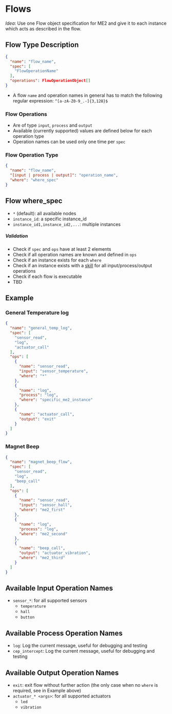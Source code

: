 # Flows

*Idea*: Use one Flow object specification for ME2 and give it to each instance which acts as described in the flow.

## Flow Type Description

```json
{
  "name": "flow_name",
  "spec": [
    "FlowOperationName"
  ],
  "operations": FlowOperationObject[]
}
```

- A flow `name` and operation names in general has to match the following regular expression: `^[a-zA-Z0-9_.-]{3,128}$`

### Flow Operations

- Are of type `input`, `process` and `output`
- Available (currently supported) values are defined below for each operation type
- Operation names can be used only one time per `spec`

### Flow Operation Type

```json
{
  "name": "flow_name",
  "[input | process | output]": "operation_name",
  "where": "where_spec"
}
```

## Flow where_spec

- `*` (default): all available nodes
- `instance_id`: a specific instance_id
- `instance_id1,instance_id2,...`: multiple instances

##### Validation

- Check if `spec` and `ops` have at least 2 elements
- Check if all operation names are known and defined in `ops`
- Check if an instance exists for each `where`
- Check if an instance exists with a [skill](./Skills.md) for all input/process/output operations
- Check if each flow is executable
- TBD

## Example

### General Temperature log

```json
{
  "name": "general_temp_log",
  "spec": [
    "sensor_read",
    "log",
    "actuator_call"
  ],
  "ops": [
    {
      "name": "sensor_read",
      "input": "sensor_temperature",
      "where": "*"
    },
    {
      "name": "log",
      "process": "log",
      "where": "specific_me2_instance"
    },
    {
      "name": "actuator_call",
      "output": "exit"
    }
  ]
}
```

### Magnet Beep

```json
{
  "name": "magnet_beep_flow",
  "spec": [
    "sensor_read",
    "log",
    "beep_call"
  ],
  "ops": [
    {
      "name": "sensor_read",
      "input": "sensor_hall",
      "where": "me2_first"
    },
    {
      "name": "log",
      "process": "log",
      "where": "me2_second"
    },
    {
      "name": "beep_call",
      "output": "actuator_vibration",
      "where": "me2_third"
    }
  ]
}
```

## Available Input Operation Names

- `sensor_*`: for all supported sensors
    - `temperature`
    - `hall`
    - `button`

## Available Process Operation Names

- `log`: Log the current message, useful for debugging and testing
- `cep_intercept`: Log the current message, useful for debugging and testing

## Available Output Operation Names

- `exit`: exit flow without further action (the only case when no `where` is required, see in Example above)
- `actuator_* <args>`: for all supported actuators
    - `led`
    - `vibration`
